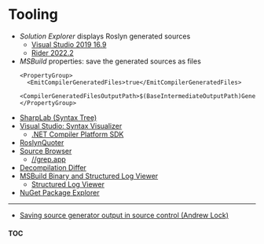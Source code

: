 # Tooling

- _Solution Explorer_ displays Roslyn generated sources
  - [Visual Studio 2019 16.9](https://docs.microsoft.com/en-us/visualstudio/releases/2019/release-notes-v16.9)
  - [Rider 2022.2](https://www.jetbrains.com/rider/whatsnew/2022-2/)
- _MSBuild_ properties: save the generated sources as files
  ```
  <PropertyGroup>
    <EmitCompilerGeneratedFiles>true</EmitCompilerGeneratedFiles>
    <CompilerGeneratedFilesOutputPath>$(BaseIntermediateOutputPath)Generated</CompilerGeneratedFilesOutputPath>
  </PropertyGroup>
  ```
- [SharpLab (Syntax Tree)](https://sharplab.io/)
- [Visual Studio: Syntax Visualizer](https://docs.microsoft.com/en-us/dotnet/csharp/roslyn-sdk/syntax-visualizer)
  - [.NET Compiler Platform SDK](https://docs.microsoft.com/en-us/dotnet/csharp/roslyn-sdk/)
- [RoslynQuoter](https://roslynquoter.azurewebsites.net/)
- [Source Browser](https://sourceroslyn.io/)
  - [//grep.app](https://grep.app/search?filter[repo][0]=dotnet/roslyn)
- [Decompilation Differ](https://wengier.com/DecompilationDiffer/)
- [MSBuild Binary and Structured Log Viewer](https://msbuildlog.com/)
  - [Structured Log Viewer](https://live.msbuildlog.com/)
- [NuGet Package Explorer](https://nuget.info/)

---
- [Saving source generator output in source control (Andrew Lock)](https://andrewlock.net/creating-a-source-generator-part-6-saving-source-generator-output-in-source-control/)

#### [TOC](./Content.md)
